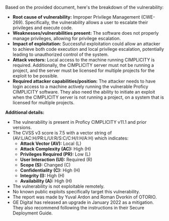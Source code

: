 Based on the provided document, here's the breakdown of the vulnerability:

*   **Root cause of vulnerability:** Improper Privilege Management (CWE-269). Specifically, the vulnerability allows a user to escalate their privileges and execute code.
*   **Weaknesses/vulnerabilities present:** The software does not properly manage privileges, allowing for privilege escalation.
*  **Impact of exploitation:** Successful exploitation could allow an attacker to achieve both code execution and local privilege escalation, potentially leading to unauthorized control of the system.
*   **Attack vectors:** Local access to the machine running CIMPLICITY is required. Additionally, the CIMPLICITY server must not be running a project, and the server must be licensed for multiple projects for the exploit to be possible.
*   **Required attacker capabilities/position:** The attacker needs to have login access to a machine actively running the vulnerable Proficy CIMPLICITY software. They also need the ability to initiate an exploit when the CIMPLICITY server is not running a project, on a system that is licensed for multiple projects.

**Additional details:**

*   The vulnerability is present in Proficy CIMPLICITY v11.1 and prior versions.
*   The CVSS v3 score is 7.5 with a vector string of (AV:L/AC:H/PR:L/UI:R/S:C/C:H/I:H/A:H) which indicates:
    *   **Attack Vector (AV):** Local (L)
    *   **Attack Complexity (AC):** High (H)
    *   **Privileges Required (PR):** Low (L)
    *   **User Interaction (UI):** Required (R)
    *   **Scope (S):** Changed (C)
    *   **Confidentiality (C):** High (H)
    *   **Integrity (I):** High (H)
    *   **Availability (A):** High (H)
*   The vulnerability is not exploitable remotely.
*   No known public exploits specifically target this vulnerability.
*   The report was made by Yuval Ardon and Roman Dvorkin of OTORIO.
*   GE Digital has released an upgrade in January 2022 as a mitigation. They also recommend following the instructions in their Secure Deployment Guide.